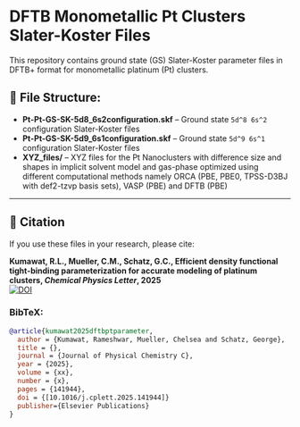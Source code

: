 # DFTB Monometallic Pt Clusters Slater-Koster Files

This repository contains ground state (GS) Slater-Koster parameter files in DFTB+ format for monometallic platinum (Pt) clusters.

## 📁 File Structure:
- **Pt-Pt-GS-SK-5d8_6s2configuration.skf** – Ground state `5d^8 6s^2` configuration Slater-Koster files
- **Pt-Pt-GS-SK-5d9_6s1configuration.skf** – Ground state `5d^9 6s^1` configuration Slater-Koster files
- **XYZ_files/** – XYZ files for the Pt Nanoclusters with difference size and shapes in implicit solvent model and gas-phase optimized using different computational methods namely ORCA (PBE, PBE0, TPSS-D3BJ with def2-tzvp basis sets), VASP (PBE) and DFTB (PBE)

---

## 📖 Citation
If you use these files in your research, please cite:

**Kumawat, R.L., Mueller, C.M., Schatz, G.C., Efficient density functional tight-binding parameterization for accurate modeling of platinum clusters, *Chemical Physics Letter*, 2025**  
[![DOI](https://zenodo.org/badge/DOI/10.1021/acs.jpcc.4c08100.svg)](https://doi.org/10.1021/acs.jpcc.4c08100)

### BibTeX:
```bibtex
@article{kumawat2025dftbptparameter,
  author = {Kumawat, Rameshwar, Mueller, Chelsea and Schatz, George},
  title = {},
  journal = {Journal of Physical Chemistry C},
  year = {2025},
  volume = {xx},
  number = {x},
  pages = {141944},
  doi = {[10.1016/j.cplett.2025.141944]}
  publisher={Elsevier Publications}
}
